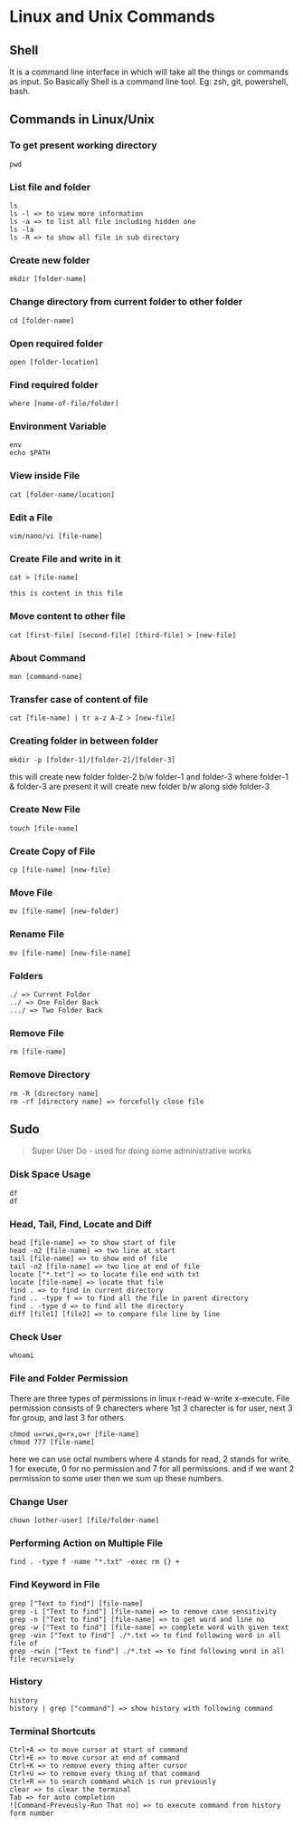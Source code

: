 # Linux and Unix Commands

## Shell

It is a command line interface in which will take all the things or commands as input. So Basically Shell is a command line tool.
Eg: zsh, git, powershell, bash.

## Commands in Linux/Unix

### To get present working directory

```
pwd
```

### List file and folder

```
ls
ls -l => to view more information
ls -a => to list all file including hidden one
ls -la
ls -R => to show all file in sub directory
```

### Create new folder

```
mkdir [folder-name]
```

### Change directory from current folder to other folder

```
cd [folder-name]
```

### Open required folder

```
open [folder-location]
```

### Find required folder

```
where [name-of-file/folder]
```

### Environment Variable

```
env
echo $PATH
```

### View inside File

```
cat [folder-name/location]
```

### Edit a File

```
vim/nano/vi [file-name]
```

### Create File and write in it

```
cat > [file-name]

this is content in this file
```

### Move content to other file

```
cat [first-file] [second-file] [third-file] > [new-file]
```

### About Command

```
man [command-name]
```

### Transfer case of content of file

```
cat [file-name] | tr a-z A-Z > [new-file]
```

### Creating folder in between folder

```
mkdir -p [folder-1]/[folder-2]/[folder-3]
```

this will create new folder folder-2 b/w folder-1 and folder-3 where folder-1 & folder-3 are present it will create
new folder b/w along side folder-3

### Create New File

```
touch [file-name]
```

### Create Copy of File

```
cp [file-name] [new-file]
```

### Move File

```
mv [file-name] [new-folder]
```

### Rename File

```
mv [file-name] [new-file-name]
```

### Folders

```
./ => Current Folder
../ => One Folder Back
.../ => Two Folder Back
```

### Remove File

```
rm [file-name]
```

### Remove Directory

```
rm -R [directory name]
rm -rf [directory name] => forcefully close file
```

## Sudo

> Super User Do - used for doing some administrative works

### Disk Space Usage

```
df
df
```

### Head, Tail, Find, Locate and Diff

```
head [file-name] => to show start of file
head -n2 [file-name] => two line at start
tail [file-name] => to show end of file
tail -n2 [file-name] => two line at end of file
locate ["*.txt"] => to locate file end with txt
locate [file-name] => locate that file
find . => to find in current directory
find .. -type f => to find all the file in parent directory
find . -type d => to find all the directory
diff [file1] [file2] => to compare file line by line
```

### Check User

```
whoami
```

### File and Folder Permission

There are three types of permissions in linux r-read w-write x-execute.
File permission consists of 9 charecters where 1st 3 charecter is for user, next 3 for group, and last 3 for others.

```
chmod u=rwx,g=rx,o=r [file-name]
chmod 777 [file-name]
```

here we can use octal numbers where 4 stands for read, 2 stands for write, 1 for execute, 0 for no permission and 7 for all permissions.
and if we want 2 permission to some user then we sum up these numbers.

### Change User

```
chown [other-user] [file/folder-name]
```

### Performing Action on Multiple File

```
find . -type f -name "*.txt" -exec rm {} +
```

### Find Keyword in File

```
grep ["Text to find"] [file-name]
grep -i ["Text to find"] [file-name] => to remove case sensitivity
grep -n ["Text to find"] [file-name] => to get word and line no
grep -w ["Text to find"] [file-name] => complete word with given text
grep -win ["Text to find"] ./*.txt => to find following word in all file of
grep -rwin ["Text to find"] ./*.txt => to find following word in all file recursively
```

### History

```
history
history | grep ["command"] => show history with following command
```

### Terminal Shortcuts

```
Ctrl+A => to move cursor at start of command
Ctrl+E => to move cursor at end of command
Ctrl+K => to remove every thing after cursor
Ctrl+U => to remove every thing of that command
Ctrl+R => to search command which is run previously
clear => to clear the terminal
Tab => for auto completion
![Command-Preveusly-Run That no] => to execute command from history form number
```

